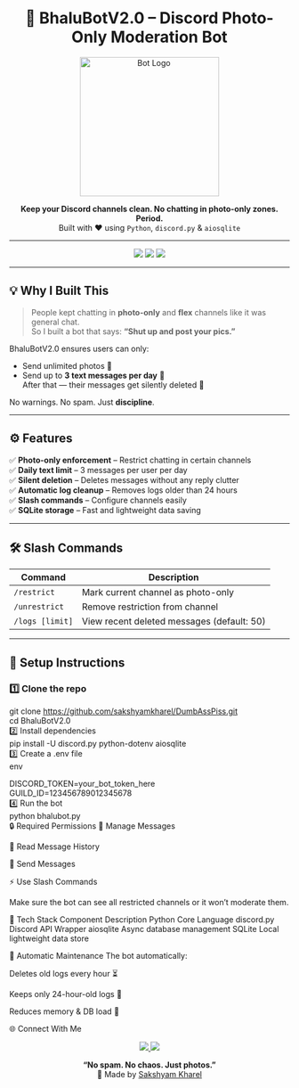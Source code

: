 <!-- =============================== -->
<!--      BhaluBOTV2.0 README    -->
<!-- =============================== -->

<h1 align="center">🤖 BhaluBotV2.0 – Discord Photo-Only Moderation Bot</h1>

<p align="center">
  <img src="https://i.pinimg.com/736x/d8/f6/64/d8f6643cca5701436567316cbe78e438.jpg" width="250px" alt="Bot Logo"/>
</p>

<p align="center">
  <b>Keep your Discord channels clean. No chatting in photo-only zones. Period.</b><br>
  Built with ❤️ using <code>Python</code>, <code>discord.py</code> & <code>aiosqlite</code>
</p>

---

<p align="center">
  <img src="https://img.shields.io/badge/Python-3.11-blue?logo=python&logoColor=white">
  <img src="https://img.shields.io/badge/discord.py-v2.0-blue?logo=discord&logoColor=white">
  <img src="https://img.shields.io/badge/SQLite-Database-orange?logo=sqlite&logoColor=white">
</p>

---

## 💡 Why I Built This

> People kept chatting in **photo-only** and **flex** channels like it was general chat.  
> So I built a bot that says: **“Shut up and post your pics.”**  

BhaluBotV2.0 ensures users can only:
- Send unlimited photos 📸  
- Send up to **3 text messages per day** 💬  
After that — their messages get silently deleted 🚫  

No warnings. No spam. Just **discipline**.

---

## ⚙️ Features

✅ **Photo-only enforcement** – Restrict chatting in certain channels  
✅ **Daily text limit** – 3 messages per user per day  
✅ **Silent deletion** – Deletes messages without any reply clutter  
✅ **Automatic log cleanup** – Removes logs older than 24 hours  
✅ **Slash commands** – Configure channels easily  
✅ **SQLite storage** – Fast and lightweight data saving  

---

## 🛠️ Slash Commands

| Command | Description |
|----------|-------------|
| `/restrict` | Mark current channel as photo-only |
| `/unrestrict` | Remove restriction from channel |
| `/logs [limit]` | View recent deleted messages (default: 50) |

---

## 🧠 Setup Instructions

### 1️⃣ Clone the repo <br>
git clone https://github.com/sakshyamkharel/DumbAssPiss.git <br>
cd BhaluBotV2.0 <br>
2️⃣ Install dependencies <br>
pip install -U discord.py python-dotenv aiosqlite<br>
3️⃣ Create a .env file<br>
env<br>

DISCORD_TOKEN=your_bot_token_here<br>
GUILD_ID=123456789012345678<br>
4️⃣ Run the bot<br>
python bhalubot.py<br>
🔒 Required Permissions
🧹 Manage Messages

📖 Read Message History

💬 Send Messages

⚡ Use Slash Commands

Make sure the bot can see all restricted channels or it won’t moderate them.

🧩 Tech Stack
Component	Description
Python	Core Language
discord.py	Discord API Wrapper
aiosqlite	Async database management
SQLite	Local lightweight data store

🧼 Automatic Maintenance
The bot automatically:

Deletes old logs every hour ⏳

Keeps only 24-hour-old logs 🧾

Reduces memory & DB load 🚀

🌐 Connect With Me
<p align="center"> <a href="https://github.com/sakshyamkharel"> <img src="https://img.shields.io/badge/GitHub-sakshyamkharel-181717?style=for-the-badge&logo=github&logoColor=white"/> </a> <a href="https://www.linkedin.com/in/sakshyam-kharel-223724333/"> <img src="https://img.shields.io/badge/LinkedIn-Sakshyam-blue?style=for-the-badge&logo=linkedin&logoColor=white"/> </a> </p>
<p align="center"> <b>“No spam. No chaos. Just photos.”</b><br> 🧠 Made by <a href="https://github.com/sakshyamkharel">Sakshyam Kharel</a> </p>
